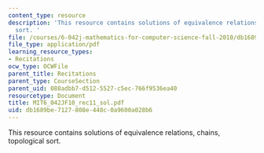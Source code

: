 ```yaml
---
content_type: resource
description: 'This resource contains solutions of equivalence relations, chains, topological
  sort. '
file: /courses/6-042j-mathematics-for-computer-science-fall-2010/db1689be7127808e448c0a9600a028b6_MIT6_042JF10_rec11_sol.pdf
file_type: application/pdf
learning_resource_types:
- Recitations
ocw_type: OCWFile
parent_title: Recitations
parent_type: CourseSection
parent_uid: 088adbb7-d512-5527-c5ec-766f9536ea40
resourcetype: Document
title: MIT6_042JF10_rec11_sol.pdf
uid: db1689be-7127-808e-448c-0a9600a028b6
---
```

This resource contains solutions of equivalence relations, chains, topological sort. 

